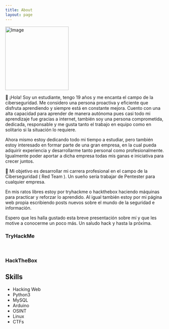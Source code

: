 ```yaml
---
title: About
layout: page
---
```

<!-- ![Profile Image]({% if site.external-image %}{{ site.picture }}{% else %}{{ site.url }}/{{ site.picture }}{% endif %}) -->
   <img class="selfie" src="https://cdn3.iconfinder.com/data/icons/developers-iconset/90/Developers_Colorai-04-256.png" alt="Image" style="width:200px;height:200px;" />
<p> 👋 ¡Hola! Soy un estudiante, tengo 19 años y me encanta el campo de la ciberseguridad.
	Me considero una persona proactiva y eficiente que disfruta aprendiendo y siempre está en constante mejora.
	Cuento con una alta capacidad para aprender de manera autónoma pues casi todo mi aprendizaje fue gracias a internet, también soy una persona comprometida,  	dedicada, responsable y me gusta tanto el trabajo en equipo como en solitario si la situación lo requiere. </p>
	
<p>Ahora mismo estoy dedicando todo mi tiempo a estudiar, pero también estoy interesado en formar parte de una gran empresa, en la cual pueda adquirir experiencia y desarrollarme tanto personal como profesionalmente. Igualmente poder aportar a dicha empresa todas mis ganas e iniciativa para crecer juntos.</p>

<p>🎯 Mi objetivo es desarrollar mi carrera profesional en el campo de la Ciberseguridad ( Red Team ). Un sueño sería trabajar de <n>Pentester</n> para cualquier empresa. </p>

<p> En mis ratos libres estoy por tryhackme o hackthebox haciendo máquinas para practicar y reforzar lo aprendido. Al igual también estoy por mi página web propia escribiendo posts nuevos sobre el mundo de la seguridad e información. </p>
	
<p>Espero que les halla gustado esta breve presentación sobre mí y que les motive a conocerme un poco más. Un saludo <n>hack</n> y hasta la próxima.</p>
	
<h3>TryHackMe</h3>
<script src="https://tryhackme.com/badge/368496"></script><br>

<h3>HackTheBox</h3>
<script src="https://www.hackthebox.eu/badge/419310"></script>

<h2>Skills</h2>

<ul class="skill-list">
	<li>Hacking Web</li>
	<li>Python3</li>
	<li>MySQL</li>
	<li>Arduino</li>
	<li>OSINT</li>
	<li>Linux</li>
	<li>CTFs</li>
</ul>
